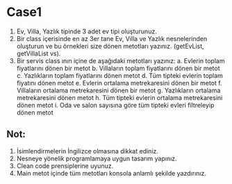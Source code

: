 # Case1

1. Ev, Villa, Yazlık tipinde 3 adet ev tipi oluşturunuz.
2. Bir class içerisinde en az 3er tane Ev, Villa ve Yazlık nesnelerinden oluşturun ve bu örnekleri size
dönen metotları yazınız. (getEvList, getVillaList vs).
3. Bir servis class ının içine de aşağıdaki metotları yazınız:
a. Evlerin toplam fiyatlarını dönen bir metot
b. Villaların toplam fiyatlarını dönen bir metot
c. Yazlıkların toplam fiyatlarını dönen metot
d. Tüm tipteki evlerin toplam fiyatını dönen metot
e. Evlerin ortalama metrekaresini dönen bir metot
f. Villaların ortalama metrekaresini dönen bir metot
g. Yazlıkların ortalama metrekaresini dönen metot
h. Tüm tipteki evlerin ortalama metrekaresini dönen metot
i. Oda ve salon sayısına göre tüm tipteki evleri filtreleyip dönen metot

## Not:

1. İsimlendirmelerin İngilizce olmasına dikkat ediniz.
2. Nesneye yönelik programlamaya uygun tasarım yapınız.
3. Clean code prensiplerine uyunuz.
4. Main metot içinde tüm metotları konsola anlamlı şekilde yazdırınız. 

